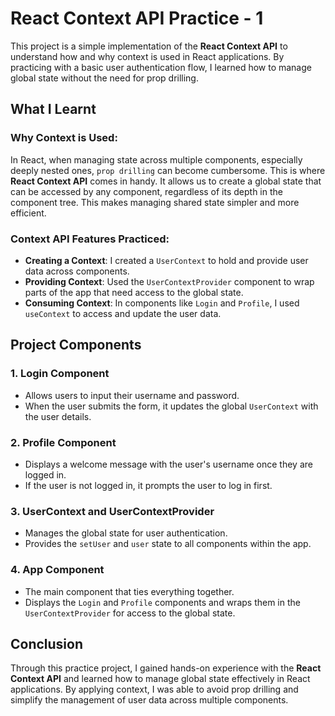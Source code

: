# React Context API Practice - 1

This project is a simple implementation of the **React Context API** to understand how and why context is used in React applications. By practicing with a basic user authentication flow, I learned how to manage global state without the need for prop drilling.

## What I Learnt

### Why Context is Used:
In React, when managing state across multiple components, especially deeply nested ones, `prop drilling` can become cumbersome. This is where **React Context API** comes in handy. It allows us to create a global state that can be accessed by any component, regardless of its depth in the component tree. This makes managing shared state simpler and more efficient.

### Context API Features Practiced:
- **Creating a Context**: I created a `UserContext` to hold and provide user data across components.
- **Providing Context**: Used the `UserContextProvider` component to wrap parts of the app that need access to the global state.
- **Consuming Context**: In components like `Login` and `Profile`, I used `useContext` to access and update the user data.

## Project Components

### 1. **Login Component**
- Allows users to input their username and password.
- When the user submits the form, it updates the global `UserContext` with the user details.

### 2. **Profile Component**
- Displays a welcome message with the user's username once they are logged in.
- If the user is not logged in, it prompts the user to log in first.

### 3. **UserContext and UserContextProvider**
- Manages the global state for user authentication.
- Provides the `setUser` and `user` state to all components within the app.

### 4. **App Component**
- The main component that ties everything together.
- Displays the `Login` and `Profile` components and wraps them in the `UserContextProvider` for access to the global state.

## Conclusion

Through this practice project, I gained hands-on experience with the **React Context API** and learned how to manage global state effectively in React applications. By applying context, I was able to avoid prop drilling and simplify the management of user data across multiple components.